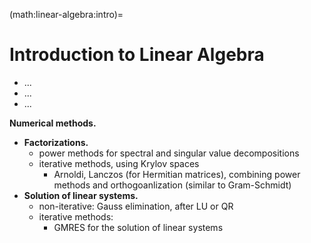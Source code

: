 (math:linear-algebra:intro)=
# Introduction to Linear Algebra

- ...
- ...
- ...

**Numerical methods.**
- **Factorizations.**
  - power methods for spectral and singular value decompositions
  - iterative methods, using Krylov spaces
    - Arnoldi, Lanczos (for Hermitian matrices), combining power methods and orthogoanlization (similar to Gram-Schmidt)
- **Solution of linear systems.**
  - non-iterative: Gauss elimination, after LU or QR
  - iterative methods:
    - GMRES for the solution of linear systems




